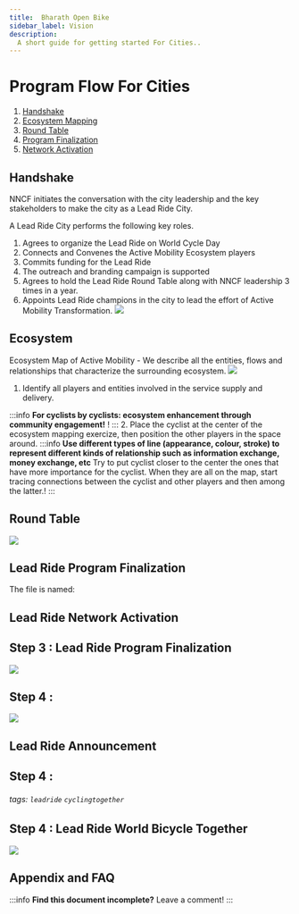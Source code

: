 ```yaml
---
title:  Bharath Open Bike
sidebar_label: Vision
description:
  A short guide for getting started For Cities..
---
```

 
# Program Flow For Cities
1. [Handshake](#Handshake)
2. [Ecosystem Mapping](#ecosystem)
3. [Round Table](#round-table)
3. [Program Finalization](#lead-ride-program-finalization)
4. [Network Activation](#lead-ride-network-activation )




## Handshake

NNCF initiates the conversation with the city leadership and the key stakeholders to make the city as a Lead Ride City.

A Lead Ride City performs the following key roles.

1. Agrees to organize the Lead Ride on World Cycle Day 
2. Connects and Convenes the Active Mobility Ecosystem players
3. Commits funding for the Lead Ride 
4. The outreach and branding campaign  is supported 
5. Agrees to hold the Lead Ride Round Table along with NNCF leadership 3 times in a year.
6. Appoints Lead Ride champions in the city to lead the effort of Active Mobility Transformation.
![](https://i.imgur.com/fkeB3Bg.png)

## Ecosystem


Ecosystem Map of Active Mobility - We describe all the entities, flows and relationships that characterize the surrounding ecosystem.
 ![](https://i.imgur.com/19wQcuK.png)
1. Identify all players and entities involved in the service supply and delivery.

:::info
**For cyclists by cyclists: ecosystem enhancement through community engagement!**  !
:::
2. Place the cyclist  at the center of the ecosystem mapping exercize, then position the other players in the space around. 
:::info
**Use different types of line  (appearance, colour, stroke) to represent different kinds of relationship such as information exchange, money exchange, etc** Try to put cyclist closer to the center the ones that have more importance for the cyclist. When they are all on the map, start tracing connections between the cyclist and other players and then among the latter.! 
:::


## Round Table


![](https://i.imgur.com/KCxUiqP.png)
 

## Lead Ride Program Finalization

 

The file is named:

<!-- prettier-ignore-start -->
 

<!-- prettier-ignore-end -->
 
## Lead Ride Network Activation
Step 3 : Lead Ride Program Finalization
--- 


![](https://i.imgur.com/rcICZnv.png)

Step 4 : 
---

![](https://i.imgur.com/SrENWqr.png)

## Lead Ride Announcement

Step 4 : 
---



###### tags: `leadride` `cyclingtogether`


Step 4 : Lead Ride World Bicycle Together
---



![](https://i.imgur.com/85apZr5.jpg)

## Appendix and FAQ

:::info
**Find this document incomplete?** Leave a comment!
:::